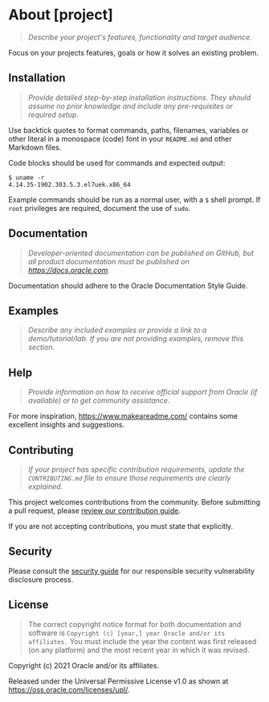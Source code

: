 # About [project]

> _Describe your project's features, functionality and target audience._

Focus on your projects features, goals or how it solves an existing problem.

## Installation

> _Provide detailed step-by-step installation instructions. They should assume_
> _no prior knowledge and include any pre-requisites or required setup._

Use backtick quotes to format commands, paths, filenames, variables or other
literal in a monospace (code) font in your `README.md` and other Markdown files.

Code blocks should be used for commands and
expected output:

```shell
$ uname -r
4.14.35-1902.303.5.3.el7uek.x86_64
```

Example commands should be run as a normal user, with a `$` shell prompt.
If `root` privileges are required, document the use of `sudo`.

## Documentation

> _Developer-oriented documentation can be published on GitHub, but all product_
> _documentation must be published on <https://docs.oracle.com>._

Documentation should adhere to the Oracle Documentation Style Guide.

## Examples

> _Describe any included examples or provide a link to a demo/tutorial/lab._
> _If you are not providing examples, remove this section._

## Help

> _Provide information on how to receive official support from Oracle (if_
> _available) or to get community assistance._

For more inspiration, <https://www.makeareadme.com/> contains some excellent
insights and suggestions.

## Contributing

> _If your project has specific contribution requirements, update the_
> _`CONTRIBUTING.md` file to ensure those requirements are clearly explained._

This project welcomes contributions from the community. Before submitting a pull
request, please [review our contribution guide](./CONTRIBUTING.md).

If you are not accepting contributions, you must state that explicitly.

## Security

Please consult the [security guide](./SECURITY.md) for our responsible
security vulnerability disclosure process.

## License

> The correct copyright notice format for both documentation and software
> is `Copyright (c) [year,] year Oracle and/or its affiliates.`
> You must include the year the content was first released (on any platform) and
> the most recent year in which it was revised.

Copyright (c) 2021 Oracle and/or its affiliates.

Released under the Universal Permissive License v1.0 as shown at
<https://oss.oracle.com/licenses/upl/>.
